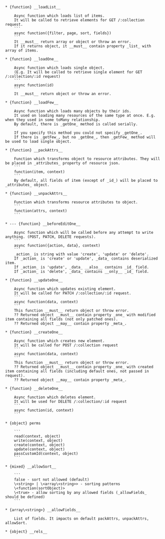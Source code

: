     * {function} __loadList__
    
        Async function which loads list of items.
        It will be called to retrieve elements for GET /:collection request.
        ```
        async function({filter, page, sort, fields})
        ```
        It __must__ return array or object or throw an error.
        If it returns object, it __must__ contain property _list_ with array of items.
         
    * {function} __loadOne__
        
        Async function which loads single object.
        (E.g. It will be called to retrieve single element for GET /:collection/:id request)
        ```
        async function(id)
        ```
        It __must__ return object or throw an error.
        
    * {function} __loadFew__
    
        Async function which loads many objects by their ids.
        It used on loading many resources of the same type at once. E.g. when they used in some toMany relationship.
        By default, there is _getOne_ method is called serially.
        
        If you specify this method you could not specify _getOne_.
        If there is _getFew_, but no _getOne_, then _getFew_ method will be used to load single object.
         
    * {function} __packAttrs__
    
        Function which transforms object to resource attributes. They will be placed in _attributes_ property of resource json.
        ```
        function(item, context)
        ```
        By default, all fields of item (except of _id_) will be placed to _attributes_ object.
        
    * {function} __unpackAttrs__
    
        Function which transforms resource attributes to object.
        ```
        function(attrs, context)
        ```
               
    * --- {function} __beforeEditOne__
    
        Async function which will be called before any attempt to write anything. (POST, PATCH, DELETE requests).
        ```
        async function({action, data}, context)
        ```
        _action_ is string with value 'create', 'update' or 'delete'.
        If _action_ is 'create' or 'update', _data_ contains deserialized item.
        If _action_ is 'update', _data_ __also__ contains _id_ field.
        If _action_ is 'delete', _data_ contains __only__ _id_ field.
        
    * {function} __updateOne__
   
        Async function which updates existing element.
        It will be called for PATCH /:collection/:id request.
        ```
        async function(data, context)
        ```
        This function __must__ return object or throw error.
        ?? Returned object __must__ contain property _one_ with modified item containing all fields (not only patched ones).
        ?? Returned object __may__ contain property _meta_.

    * {function} __createOne__
    
        Async function which creates new element.
        It will be called for POST /:collection request
        ```
        async function(data, context)
        ```
        This function __must__ return object or throw error.
        ?? Returned object __must__ contain property _one_ with created item containing all fields (including default ones, not passed in request).
        ?? Returned object __may__ contain property _meta_.
    
    * {function} __deleteOne__
    
        Async function which deletes element.
        It will be used for DELETE /:collection/:id request
        ```
        async function(id, context)
        ```
        
    * {object} perms
       
        ```
        read(context, object)
        write(context, object)
        create(context, object)
        update(context, object)
        passCustomId(context, object)
        ```        
       
    * {mixed} __allowSort__
    
        ```
        false - sort not allowed (default)
        \<string> | \<array\<string>> - sorting patterns
        \<function(sortObject)>
        \<true> - allow sorting by any allowed fields (_allowFields_ should be defined)
        ```
       
    * {array\<string>} __allowFields__
      
        List of fields. It impacts on default packAttrs, unpackAttrs, allowSort.
        
    * {object} __rels__
        
        